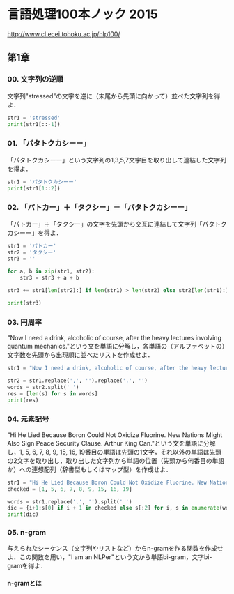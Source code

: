 # 言語処理100本ノック 2015

http://www.cl.ecei.tohoku.ac.jp/nlp100/

## 第1章

### 00. 文字列の逆順

文字列"stressed"の文字を逆に（末尾から先頭に向かって）並べた文字列を得よ．

```py
str1 = 'stressed'
print(str1[::-1])
```

### 01. 「パタトクカシーー」

「パタトクカシーー」という文字列の1,3,5,7文字目を取り出して連結した文字列を得よ．

```py
str1 = 'パタトクカシーー'
print(str1[1::2])
```

### 02. 「パトカー」＋「タクシー」＝「パタトクカシーー」

「パトカー」＋「タクシー」の文字を先頭から交互に連結して文字列「パタトクカシーー」を得よ．

```py
str1 = 'パトカー'
str2 = 'タクシー'
str3 = ''

for a, b in zip(str1, str2):
    str3 = str3 + a + b

str3 += str1[len(str2):] if len(str1) > len(str2) else str2[len(str1):]

print(str3)
```

### 03. 円周率

"Now I need a drink, alcoholic of course, after the heavy lectures involving quantum mechanics."という文を単語に分解し，各単語の（アルファベットの）文字数を先頭から出現順に並べたリストを作成せよ．

```py
str1 = "Now I need a drink, alcoholic of course, after the heavy lectures involving quantum mechanics."

str2 = str1.replace(',', '').replace('.', '')
words = str2.split(' ')
res = [len(s) for s in words]
print(res)
```

### 04. 元素記号

"Hi He Lied Because Boron Could Not Oxidize Fluorine. New Nations Might Also Sign Peace Security Clause. Arthur King Can."という文を単語に分解し，1, 5, 6, 7, 8, 9, 15, 16, 19番目の単語は先頭の1文字，それ以外の単語は先頭の2文字を取り出し，取り出した文字列から単語の位置（先頭から何番目の単語か）への連想配列（辞書型もしくはマップ型）を作成せよ．

```py
str1 = "Hi He Lied Because Boron Could Not Oxidize Fluorine. New Nations Might Also Sign Peace Security Clause. Arthur King Can."
checked = [1, 5, 6, 7, 8, 9, 15, 16, 19]

words = str1.replace('.', '').split(' ')
dic = {i+1:s[0] if i + 1 in checked else s[:2] for i, s in enumerate(words)}
print(dic)
```

### 05. n-gram

与えられたシーケンス（文字列やリストなど）からn-gramを作る関数を作成せよ．この関数を用い，"I am an NLPer"という文から単語bi-gram，文字bi-gramを得よ．

#### n-gramとは

```py

```
